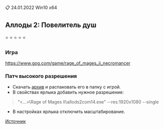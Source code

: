 :clipboard: 24.01.2022 Win10 x64

## Аллоды 2: Повелитель душ

:star: :star: :star: :star: :star:

### Игра

https://www.gog.com/game/rage_of_mages_ii_necromancer

### Патч высокого разрешения

- Скачать [архив](https://github.com/Unicornum/Db.Games/releases/download/Allods/a2_acom_14.zip) и распаковать его в папку с игрой.
- В свойствах ярлыка добавить нужное разрешение:

> "<...>\Rage of Mages II\allods2com14.exe" --res:1920x1080 --single

- В настройках ярлыка отключить масштабирование.

[Источник](http://www.wsgf.org/dr/rage-mages-2-necromancer)
